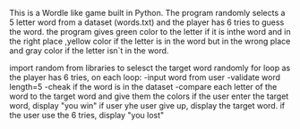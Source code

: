 This is a Wordle like game built in Python.
The program randomly selects a 5 letter word from a dataset (words.txt) and the player has 6 tries to guess the word.
the program gives green color to the letter if it is inthe word and in the right place ,yellow color if the letter is in the word but in the wrong place and gray color if the letter isn`t in the word.

import random from libraries to selesct the target word randomly
for loop as the player has 6 tries, on each loop:
-input word from user
-validate word length=5
-cheak if the word is in the dataset
-compare each letter of the word to the target word and give them the colors
if the user enter the target word, display "you win"
if user yhe user give up, display the target word.
if the user use the 6 tries, display "you lost"
